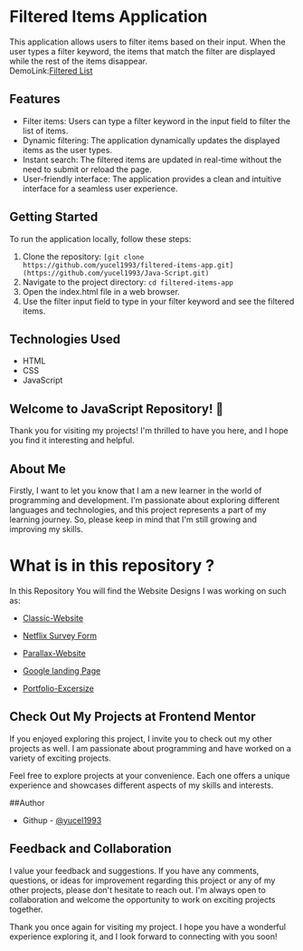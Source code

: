 # Filtered Items Application

This application allows users to filter items based on their input. When the user types a filter keyword, the items that match the filter are displayed while the rest of the items disappear.
<br>
DemoLink:[Filtered List](https://yucel1993.github.io/Java-Script/FilteredList/index.html)
## Features

- Filter items: Users can type a filter keyword in the input field to filter the list of items.
- Dynamic filtering: The application dynamically updates the displayed items as the user types.
- Instant search: The filtered items are updated in real-time without the need to submit or reload the page.
- User-friendly interface: The application provides a clean and intuitive interface for a seamless user experience.

## Getting Started

To run the application locally, follow these steps:

1. Clone the repository: `[git clone https://github.com/yucel1993/filtered-items-app.git](https://github.com/yucel1993/Java-Script.git)`
2. Navigate to the project directory: `cd filtered-items-app`
3. Open the index.html file in a web browser.
4. Use the filter input field to type in your filter keyword and see the filtered items.

## Technologies Used

- HTML
- CSS
- JavaScript

## Welcome to JavaScript  Repository! 👋

Thank you for visiting my projects! I'm thrilled to have you here, and I hope you find it interesting and helpful.

## About Me
Firstly, I want to let you know that I am a new learner in the world of programming and development. I'm passionate about exploring different languages and technologies, and this project represents a part of my learning journey. So, please keep in mind that I'm still growing and improving my skills.

# What is in this repository ?
In this Repository You will find the Website Designs I was working on such as: 

- [Classic-Website](https://yucel1993.github.io/Classic-Website/)

- [Netflix Survey Form](https://yucel1993.github.io/Netflix-RegisterForm/)

- [Parallax-Website](https://yucel1993.github.io/Parallax-Website/)

- [Google landing Page](https://yucel1993.github.io/Google-Landing-Page/)

- [Portfolio-Excersize](https://yucel1993.github.io/Portfolio-Excersize/)


## Check Out My Projects at Frontend Mentor
If you enjoyed exploring this project, I invite you to check out my other projects as well. I am passionate about programming and have worked on a variety of exciting projects.

Feel free to explore projects at your convenience. Each one offers a unique experience and showcases different aspects of my skills and interests.

##Author
<!-- - Frontend Mentor - [@AliDurul](https://www.frontendmentor.io/profile/DURUL-26) -->
- Githup - [@yucel1993](https://github.com/yucel1993)

## Feedback and Collaboration
I value your feedback and suggestions. If you have any comments, questions, or ideas for improvement regarding this project or any of my other projects, please don't hesitate to reach out. I'm always open to collaboration and welcome the opportunity to work on exciting projects together.

Thank you once again for visiting my project. I hope you have a wonderful experience exploring it, and I look forward to connecting with you soon!
